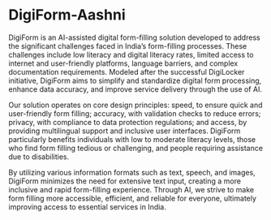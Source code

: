 # DigiForm-Aashni

DigiForm is an AI-assisted digital form-filling solution developed to address the significant challenges faced in India’s form-filling processes. These challenges include low literacy and digital literacy rates, limited access to internet and user-friendly platforms, language barriers, and complex documentation requirements. Modeled after the successful DigiLocker initiative, DigiForm aims to simplify and standardize digital form processing, enhance data accuracy, and improve service delivery through the use of AI.

Our solution operates on core design principles: speed, to ensure quick and user-friendly form filling; accuracy, with validation checks to reduce errors; privacy, with compliance to data protection regulations; and access, by providing multilingual support and inclusive user interfaces. DigiForm particularly benefits individuals with low to moderate literacy levels, those who find form filling tedious or challenging, and people requiring assistance due to disabilities.

By utilizing various information formats such as text, speech, and images, DigiForm minimizes the need for extensive text input, creating a more inclusive and rapid form-filling experience. Through AI, we strive to make form filling more accessible, efficient, and reliable for everyone, ultimately improving access to essential services in India.

